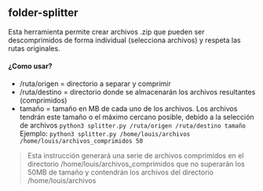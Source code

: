 ## folder-splitter  
Esta herramienta permite crear archivos .zip que pueden ser descomprimidos de forma individual (selecciona archivos) y respeta las rutas originales.  
#### ¿Como usar? 
- /ruta/origen = directorio a separar y comprimir
- /ruta/destino = directorio donde se almacenarán los archivos resultantes (comprimidos)
- tamaño = tamaño en MB de cada uno de los archivos. Los archivos tendrán este tamaño o el máximo cercano posible, debido a la selección de archivos
`
python3 splitter.py /ruta/origen /ruta/destino tamaño
`  
Ejemplo:
`
python3 splitter.py /home/louis/archivos /home/louis/archivos_comprimidos 50
`  
> Esta instrucción generará una serie de archivos comprimidos en el directorio /home/louis/archivos_comprimidos que no superarán los 50MB de tamaño y contendrán los archivos del directorio /home/louis/archivos